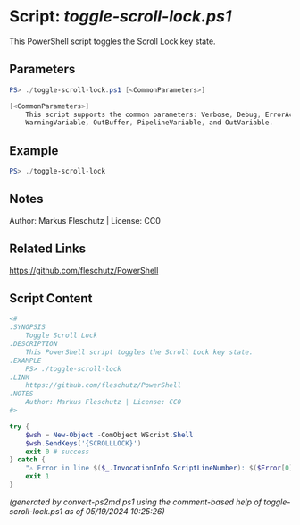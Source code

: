 Script: *toggle-scroll-lock.ps1*
========================

This PowerShell script toggles the Scroll Lock key state.

Parameters
----------
```powershell
PS> ./toggle-scroll-lock.ps1 [<CommonParameters>]

[<CommonParameters>]
    This script supports the common parameters: Verbose, Debug, ErrorAction, ErrorVariable, WarningAction, 
    WarningVariable, OutBuffer, PipelineVariable, and OutVariable.
```

Example
-------
```powershell
PS> ./toggle-scroll-lock

```

Notes
-----
Author: Markus Fleschutz | License: CC0

Related Links
-------------
https://github.com/fleschutz/PowerShell

Script Content
--------------
```powershell
<#
.SYNOPSIS
	Toggle Scroll Lock
.DESCRIPTION
	This PowerShell script toggles the Scroll Lock key state.
.EXAMPLE
	PS> ./toggle-scroll-lock
.LINK
	https://github.com/fleschutz/PowerShell
.NOTES
	Author: Markus Fleschutz | License: CC0
#>

try {
	$wsh = New-Object -ComObject WScript.Shell
	$wsh.SendKeys('{SCROLLLOCK}')
	exit 0 # success
} catch {
	"⚠️ Error in line $($_.InvocationInfo.ScriptLineNumber): $($Error[0])"
	exit 1
}
```

*(generated by convert-ps2md.ps1 using the comment-based help of toggle-scroll-lock.ps1 as of 05/19/2024 10:25:26)*
